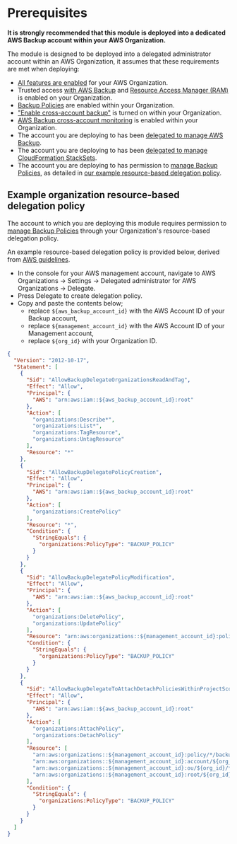 # Prerequisites

**It is strongly recommended that this module is deployed into a dedicated AWS Backup account within your AWS Organization.**

The module is designed to be deployed into a delegated administrator account within an AWS Organization, it assumes that these requirements are met when deploying:

- [All features are enabled](https://docs.aws.amazon.com/organizations/latest/userguide/orgs_manage_org_support-all-features.html) for your AWS Organization.
- Trusted access [with AWS Backup](https://docs.aws.amazon.com/organizations/latest/userguide/services-that-can-integrate-backup.html#integrate-enable-ta-backup) and [Resource Access Manager (RAM)](https://docs.aws.amazon.com/organizations/latest/userguide/services-that-can-integrate-ram.html#integrate-enable-ta-ram) is enabled on your Organization.
- [Backup Policies](https://docs.aws.amazon.com/organizations/latest/userguide/enable-policy-type.html) are enabled within your Organization.
- ["Enable cross-account backup"](https://docs.aws.amazon.com/aws-backup/latest/devguide/create-cross-account-backup.html#prereq-cab) is turned on within your Organization.
- [AWS Backup cross-account monitoring](https://docs.aws.amazon.com/aws-backup/latest/devguide/manage-cross-account.html#enable-cross-account) is enabled within your Organization.
- The account you are deploying to has been [delegated to manage AWS Backup](https://docs.aws.amazon.com/aws-backup/latest/devguide/manage-cross-account.html#backup-delegatedadmin).
- The account you are deploying to has been [delegated to manage CloudFormation StackSets](https://docs.aws.amazon.com/AWSCloudFormation/latest/UserGuide/stacksets-orgs-delegated-admin.html).
- The account you are deploying to has permission to [manage Backup Policies](https://docs.aws.amazon.com/organizations/latest/userguide/orgs_delegate_policies.html), as detailed in [our example resource-based delegation policy](#example-organization-resource-based-delegation-policy).

## Example organization resource-based delegation policy

The account to which you are deploying this module requires permission to [manage Backup Policies](https://docs.aws.amazon.com/organizations/latest/userguide/orgs_delegate_policies.html) through your Organization's resource-based delegation policy.

An example resource-based delegation policy is provided below, derived from [AWS guidelines](https://aws.amazon.com/blogs/storage/delegated-administrator-support-for-aws-backup).

- In the console for your AWS management account, navigate to AWS Organizations -> Settings -> Delegated administrator for AWS Organizations -> Delegate.
- Press Delegate to create delegation policy.
- Copy and paste the contents below;
  - replace `${aws_backup_account_id}` with the AWS Account ID of your Backup account,
  - replace `${management_account_id}` with the AWS Account ID of your Management account,
  - replace `${org_id}` with your Organization ID.

<!-- prettier-ignore-start -->
```json
{
  "Version": "2012-10-17",
  "Statement": [
    {
      "Sid": "AllowBackupDelegateOrganizationsReadAndTag",
      "Effect": "Allow",
      "Principal": {
        "AWS": "arn:aws:iam::${aws_backup_account_id}:root"
      },
      "Action": [
        "organizations:Describe*",
        "organizations:List*",
        "organizations:TagResource",
        "organizations:UntagResource"
      ],
      "Resource": "*"
    },
    {
      "Sid": "AllowBackupDelegatePolicyCreation",
      "Effect": "Allow",
      "Principal": {
        "AWS": "arn:aws:iam::${aws_backup_account_id}:root"
      },
      "Action": [
        "organizations:CreatePolicy"
      ],
      "Resource": "*",
      "Condition": {
        "StringEquals": {
          "organizations:PolicyType": "BACKUP_POLICY"
        }
      }
    },
    {
      "Sid": "AllowBackupDelegatePolicyModification",
      "Effect": "Allow",
      "Principal": {
        "AWS": "arn:aws:iam::${aws_backup_account_id}:root"
      },
      "Action": [
        "organizations:DeletePolicy",
        "organizations:UpdatePolicy"
      ],
      "Resource": "arn:aws:organizations::${management_account_id}:policy/*/backup_policy/*",
      "Condition": {
        "StringEquals": {
          "organizations:PolicyType": "BACKUP_POLICY"
        }
      }
    },
    {
      "Sid": "AllowBackupDelegateToAttachDetachPoliciesWithinProjectScope",
      "Effect": "Allow",
      "Principal": {
        "AWS": "arn:aws:iam::${aws_backup_account_id}:root"
      },
      "Action": [
        "organizations:AttachPolicy",
        "organizations:DetachPolicy"
      ],
      "Resource": [
        "arn:aws:organizations::${management_account_id}:policy/*/backup_policy/*",
        "arn:aws:organizations::${management_account_id}:account/${org_id}/*",
        "arn:aws:organizations::${management_account_id}:ou/${org_id}/*",
        "arn:aws:organizations::${management_account_id}:root/${org_id}/*"
      ],
      "Condition": {
        "StringEquals": {
          "organizations:PolicyType": "BACKUP_POLICY"
        }
      }
    }
  ]
}
```
<!-- prettier-ignore-end -->
